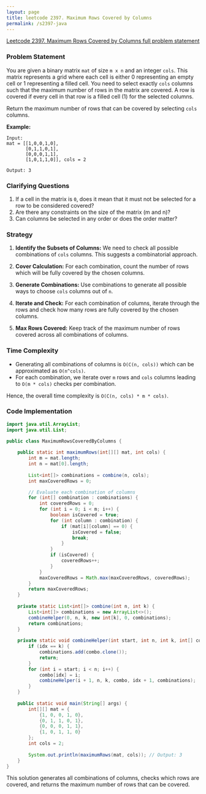 ```yaml
---
layout: page
title: leetcode 2397. Maximum Rows Covered by Columns
permalink: /s2397-java
---
```

[Leetcode 2397. Maximum Rows Covered by Columns full problem statement](https://algoadvance.github.io/algoadvance/l2397)
### Problem Statement

You are given a binary matrix `mat` of size `m x n` and an integer `cols`. This matrix represents a grid where each cell is either 0 representing an empty cell or 1 representing a filled cell. You need to select exactly `cols` columns such that the maximum number of rows in the matrix are covered. A row is covered if every cell in that row is a filled cell (1) for the selected columns.

Return the maximum number of rows that can be covered by selecting `cols` columns.

**Example:**
```
Input:
mat = [[1,0,0,1,0],
       [0,1,1,0,1],
       [0,0,0,1,1],
       [1,0,1,1,0]], cols = 2
       
Output: 3
```

### Clarifying Questions
1. If a cell in the matrix is `0`, does it mean that it must not be selected for a row to be considered covered?
2. Are there any constraints on the size of the matrix (m and n)?
3. Can columns be selected in any order or does the order matter?

### Strategy
1. **Identify the Subsets of Columns:** We need to check all possible combinations of `cols` columns. This suggests a combinatorial approach.
  
2. **Cover Calculation:** For each combination, count the number of rows which will be fully covered by the chosen columns.

3. **Generate Combinations:** Use combinations to generate all possible ways to choose `cols` columns out of `n`.

4. **Iterate and Check:** For each combination of columns, iterate through the rows and check how many rows are fully covered by the chosen columns.

5. **Max Rows Covered:** Keep track of the maximum number of rows covered across all combinations of columns.

### Time Complexity

- Generating all combinations of columns is `O(C(n, cols))` which can be approximated as `O(n^cols)`.
- For each combination, we iterate over `m` rows and `cols` columns leading to `O(m * cols)` checks per combination.

Hence, the overall time complexity is `O(C(n, cols) * m * cols)`.

### Code Implementation

```java
import java.util.ArrayList;
import java.util.List;

public class MaximumRowsCoveredByColumns {
    
    public static int maximumRows(int[][] mat, int cols) {
        int m = mat.length;
        int n = mat[0].length;
        
        List<int[]> combinations = combine(n, cols);
        int maxCoveredRows = 0;

        // Evaluate each combination of columns
        for (int[] combination : combinations) {
            int coveredRows = 0;
            for (int i = 0; i < m; i++) {
                boolean isCovered = true;
                for (int column : combination) {
                    if (mat[i][column] == 0) {
                        isCovered = false;
                        break;
                    }
                }
                if (isCovered) {
                    coveredRows++;
                }
            }
            maxCoveredRows = Math.max(maxCoveredRows, coveredRows);
        }
        return maxCoveredRows;
    }
    
    private static List<int[]> combine(int n, int k) {
        List<int[]> combinations = new ArrayList<>();
        combineHelper(0, n, k, new int[k], 0, combinations);
        return combinations;
    }
    
    private static void combineHelper(int start, int n, int k, int[] combo, int idx, List<int[]> combinations) {
        if (idx == k) {
            combinations.add(combo.clone());
            return;
        }
        for (int i = start; i < n; i++) {
            combo[idx] = i;
            combineHelper(i + 1, n, k, combo, idx + 1, combinations);
        }
    }
    
    public static void main(String[] args) {
        int[][] mat = {
            {1, 0, 0, 1, 0},
            {0, 1, 1, 0, 1},
            {0, 0, 0, 1, 1},
            {1, 0, 1, 1, 0}
        };
        int cols = 2;
        
        System.out.println(maximumRows(mat, cols)); // Output: 3
    }
}
```

This solution generates all combinations of columns, checks which rows are covered, and returns the maximum number of rows that can be covered.
